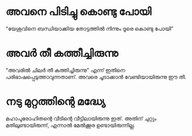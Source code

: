 # അവനെ പിടിച്ചു കൊണ്ടു പോയി
“യേശുവിനെ ബന്ധിയാക്കിയ തോട്ടത്തിൽ നിന്നും ദൂരെ കൊണ്ടു പോയി”
# അവർ തീ കത്തീച്ചിരുന്നു
“അവരിൽ ചിലർ തീ കത്തിച്ചിരുന്നു” എന്ന് ഇതിനെ പരിഭാഷപ്പെടുത്താവുന്നതാണ്. അവരെ ചൂടാക്കാൻ വേണ്ടിയായിരുന്നു ഈ തീ.
# നടു മുറ്റത്തിന്റെ മദ്ധ്യേ
മഹാപുരോഹിതന്റെ വീടിന്റെ വീട്ടിലായിരുന്നു ഇത്. അതിന് ചുറ്റും മതിലുണ്ടായിരുന്ന്, എന്നാൽ മേൽക്കൂര ഉണ്ടായിരുന്നില്ല.

